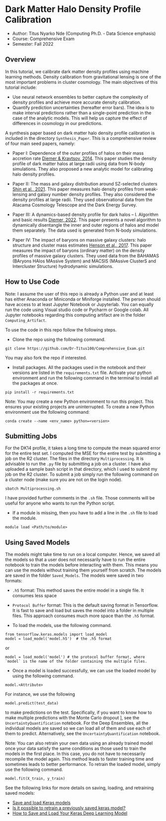 # Dark Matter Halo Density Profile Calibration

* Author: Titus Nyarko Nde (Computing Ph.D. - Data Science emphasis)
* Course: Comprehensive Exam
* Semester: Fall 2022

## Overview
In this tutorial, we calibrate dark matter density profiles using machine learning methods. Density calibration from gravitational lensing is one of the most important problems in cluster cosmology. The main objectives of this tutorial include: 
* Use neural network ensembles to better capture the complexity of density profiles and achieve more accurate density calibration. 
* Quantify prediction uncertainties (hereafter error bars). The idea is to make interval predictions rather than a single-point prediction in the case of the analytic models. This will help us capture the effect of differences in cosmology in our predictions.

A synthesis paper based on dark matter halo density profile calibration is included in the directory `Synthesis_Paper`. This is a comprehensive review of four main seed papers, namely:


 * Paper I: Dependence of the outer profiles of halos on their mass accretion rate [Diemer & Kravtsov, 2014](https://iopscience.iop.org/article/10.1088/0004-637X/789/1/1).
This paper studies the density profile of dark matter halos at large radii using data from N-body simulations. They also proposed a new analytic model for calibrating halo density profiles.

 * Paper II: The mass and galaxy distribution around SZ-selected clusters [Shin et al., 2021](https://academic.oup.com/mnras/article-abstract/507/4/5758/6366263?redirectedFrom=fulltext&login=true).
This paper measures halo density profiles from weak-lensing and galaxy number density profiles. They also considered the density profiles at large radii. They used observational data from the Atacama Cosmology Telescope and the Dark Energy Survey.

 * Paper III: A dynamics-based density profile for dark halos – I. Algorithm and basic results [Diemer, 2022](https://academic.oup.com/mnras/article-abstract/513/1/573/6561624?redirectedFrom=fulltext&login=true).
This paper presents a novel algorithm to dynamically disentangle the inner and outer regions of halos and model them separately. The data used is generated from N-body simulations.

 * Paper IV: The impact of baryons on massive galaxy clusters: halo structure and cluster mass estimates [Henson et al., 2017](https://academic.oup.com/mnras/article/465/3/3361/2454758?login=true).
This paper measures the impact of baryons (ordinary matter) on the density profiles of massive galaxy clusters. They used data from the BAHAMAS (BAryons HAlos MAssive System) and MACSIS (MAssive ClusterS and Intercluster Structure) hydrodynamic simulations.



## How to Use Code
Note: I assume the user of this repo is already a Python user and at least has either Anaconda or Miniconda or Miniforge installed. The person should have access to at least Jupyter Notebook or Jupyterlab. You can equally run the code using Visual studio code or Pycharm or Google colab. All Jupyter notebooks regarding this computing artifact are in the folder `Computing_Artifact`.

To use the code in this repo follow the following steps.
* Clone the repo using the following command.

```
git clone https://github.com/Dr-Titus100/Comprehensive_Exam.git
```
You may also fork the repo if interested.


* Install packages. All the packages used in the notebook and their versions are listed in the `requirements.txt` file. Activate your python environment and run the following command in the terminal to install all the packages at once.

```
pip install -r requirements.txt
```

Note: You may create a new Python environment to run this project. This ensures your existing projects are uninterrupted. To create a new Python environment use the following command:

```
conda create --name <env_name> python=<version>
```


## Submitting Jobs
For the DK14 profile, it takes a long time to compute the mean squared error for the entire test set. I computed the MSE for the entire test by submitting a job on the R2 cluster. The files in the directory `Multiprocessing`. It is advisable to run the `.py` file by submitting a job on a cluster. I have also uploaded a sample bash script in that directory, which I used to submit my job on the R2 cluster. To submit a job simply run the following command on a cluster node (make sure you are not on the login node).

```
sbatch Multiprocessing.sh
```

I have provided further comments in the `.sh` file. Those comments will be useful for anyone who wants to run the Python script. 

* If a module is missing, then you have to add a line in the `.sh` file to load the module.
```
module load <Path/to/module>
```


## Using Saved Models
The models might take time to run on a local computer. Hence, we saved all the models so that a user does not necessarily have to run the entire notebook to train the models before interacting with them. This means you can use the models without training them yourself from scratch. The models are saved in the folder `Saved_Models`. The models were saved in two formats:

* `.h5` format: This method saves the entire model in a single file. It consumes less space
* `Protocol Buffer` format: This is the default saving format in Tensorflow. It is fast to save and load but saves the model into a folder in multiple files. This approach consumes much more space than the `.h5` format.



* To load the models, use the following command.
```
from tensorflow.keras.models import load_model
model = load_model('model.h5')  # the .h5 format
```
or 
```
model = load_model('model') # the protocol buffer format, where `model` is the name of the folder containing the multiple files.
```


* Once a model is loaded successfully, we can use the loaded model by using the following command.
```
model.<Attribute>
```

For instance, we use the following
```
model.predict(test_data)
```
to make predictions on the test. Specifically, if you want to know how to make multiple predictions with the Monte Carlo dropout ], see the `UncertaintyQuantification` notebook. For the Deep Ensembles, all the individual models are saved so we can load all of them and use each of them to predict. Alternatively, see the `UncertaintyQuantification` notebook.


Note: You can also retrain your own data using an already trained model once your data satisfy the same conditions as those used to train the models in the first place. In this case, you do not have to necessarily recompile the model again. This method leads to faster training time and sometimes leads to better performance. To retrain the loaded model, simply use the following command.

```
model.fit(X_train, y_train)
```



See the following links for more details on saving, loading, and retraining saved models:
* [Save and load Keras models](https://www.tensorflow.org/guide/keras/save_and_serialize)
* [Is it possible to retrain a previously saved keras model?](https://stackoverflow.com/questions/51854463/is-it-possible-to-retrain-a-previously-saved-keras-model)
* [How to Save and Load Your Keras Deep Learning Model](https://machinelearningmastery.com/save-load-keras-deep-learning-models/) 

